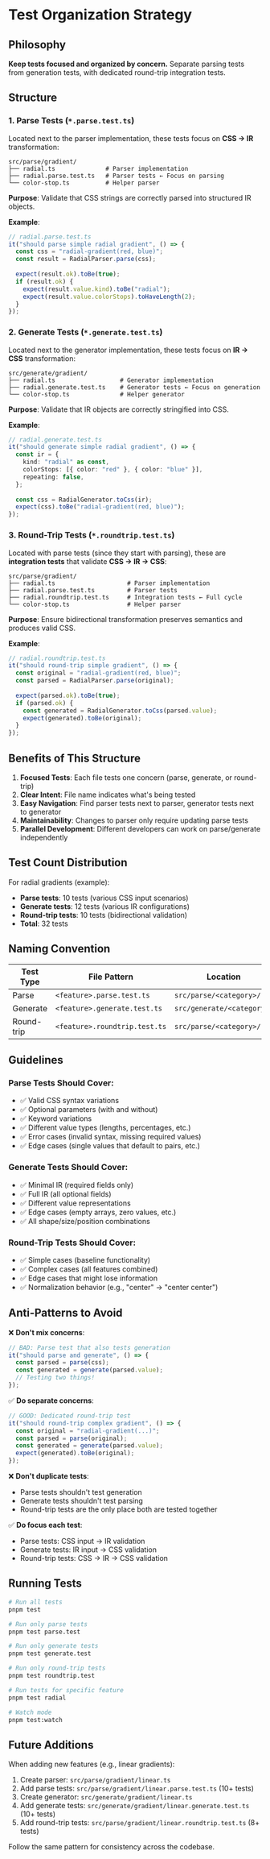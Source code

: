 # Test Organization Strategy

## Philosophy

**Keep tests focused and organized by concern.** Separate parsing tests from generation tests, with dedicated round-trip integration tests.

## Structure

### 1. Parse Tests (`*.parse.test.ts`)

Located next to the parser implementation, these tests focus on **CSS → IR** transformation:

```
src/parse/gradient/
├── radial.ts              # Parser implementation
├── radial.parse.test.ts   # Parser tests ← Focus on parsing
└── color-stop.ts          # Helper parser
```

**Purpose**: Validate that CSS strings are correctly parsed into structured IR objects.

**Example**:
```typescript
// radial.parse.test.ts
it("should parse simple radial gradient", () => {
  const css = "radial-gradient(red, blue)";
  const result = RadialParser.parse(css);
  
  expect(result.ok).toBe(true);
  if (result.ok) {
    expect(result.value.kind).toBe("radial");
    expect(result.value.colorStops).toHaveLength(2);
  }
});
```

### 2. Generate Tests (`*.generate.test.ts`)

Located next to the generator implementation, these tests focus on **IR → CSS** transformation:

```
src/generate/gradient/
├── radial.ts                  # Generator implementation
├── radial.generate.test.ts    # Generator tests ← Focus on generation
└── color-stop.ts              # Helper generator
```

**Purpose**: Validate that IR objects are correctly stringified into CSS.

**Example**:
```typescript
// radial.generate.test.ts
it("should generate simple radial gradient", () => {
  const ir = {
    kind: "radial" as const,
    colorStops: [{ color: "red" }, { color: "blue" }],
    repeating: false,
  };
  
  const css = RadialGenerator.toCss(ir);
  expect(css).toBe("radial-gradient(red, blue)");
});
```

### 3. Round-Trip Tests (`*.roundtrip.test.ts`)

Located with parse tests (since they start with parsing), these are **integration tests** that validate **CSS → IR → CSS**:

```
src/parse/gradient/
├── radial.ts                    # Parser implementation
├── radial.parse.test.ts         # Parser tests
├── radial.roundtrip.test.ts     # Integration tests ← Full cycle
└── color-stop.ts                # Helper parser
```

**Purpose**: Ensure bidirectional transformation preserves semantics and produces valid CSS.

**Example**:
```typescript
// radial.roundtrip.test.ts
it("should round-trip simple gradient", () => {
  const original = "radial-gradient(red, blue)";
  const parsed = RadialParser.parse(original);
  
  expect(parsed.ok).toBe(true);
  if (parsed.ok) {
    const generated = RadialGenerator.toCss(parsed.value);
    expect(generated).toBe(original);
  }
});
```

## Benefits of This Structure

1. **Focused Tests**: Each file tests one concern (parse, generate, or round-trip)
2. **Clear Intent**: File name indicates what's being tested
3. **Easy Navigation**: Find parser tests next to parser, generator tests next to generator
4. **Maintainability**: Changes to parser only require updating parse tests
5. **Parallel Development**: Different developers can work on parse/generate independently

## Test Count Distribution

For radial gradients (example):
- **Parse tests**: 10 tests (various CSS input scenarios)
- **Generate tests**: 12 tests (various IR configurations)
- **Round-trip tests**: 10 tests (bidirectional validation)
- **Total**: 32 tests

## Naming Convention

| Test Type | File Pattern | Location | Example |
|-----------|-------------|----------|---------|
| Parse | `<feature>.parse.test.ts` | `src/parse/<category>/` | `radial.parse.test.ts` |
| Generate | `<feature>.generate.test.ts` | `src/generate/<category>/` | `radial.generate.test.ts` |
| Round-trip | `<feature>.roundtrip.test.ts` | `src/parse/<category>/` | `radial.roundtrip.test.ts` |

## Guidelines

### Parse Tests Should Cover:
- ✅ Valid CSS syntax variations
- ✅ Optional parameters (with and without)
- ✅ Keyword variations
- ✅ Different value types (lengths, percentages, etc.)
- ✅ Error cases (invalid syntax, missing required values)
- ✅ Edge cases (single values that default to pairs, etc.)

### Generate Tests Should Cover:
- ✅ Minimal IR (required fields only)
- ✅ Full IR (all optional fields)
- ✅ Different value representations
- ✅ Edge cases (empty arrays, zero values, etc.)
- ✅ All shape/size/position combinations

### Round-Trip Tests Should Cover:
- ✅ Simple cases (baseline functionality)
- ✅ Complex cases (all features combined)
- ✅ Edge cases that might lose information
- ✅ Normalization behavior (e.g., "center" → "center center")

## Anti-Patterns to Avoid

❌ **Don't mix concerns**:
```typescript
// BAD: Parse test that also tests generation
it("should parse and generate", () => {
  const parsed = parse(css);
  const generated = generate(parsed.value);
  // Testing two things!
});
```

✅ **Do separate concerns**:
```typescript
// GOOD: Dedicated round-trip test
it("should round-trip complex gradient", () => {
  const original = "radial-gradient(...)";
  const parsed = parse(original);
  const generated = generate(parsed.value);
  expect(generated).toBe(original);
});
```

❌ **Don't duplicate tests**:
- Parse tests shouldn't test generation
- Generate tests shouldn't test parsing
- Round-trip tests are the only place both are tested together

✅ **Do focus each test**:
- Parse tests: CSS input → IR validation
- Generate tests: IR input → CSS validation
- Round-trip tests: CSS → IR → CSS validation

## Running Tests

```bash
# Run all tests
pnpm test

# Run only parse tests
pnpm test parse.test

# Run only generate tests
pnpm test generate.test

# Run only round-trip tests
pnpm test roundtrip.test

# Run tests for specific feature
pnpm test radial

# Watch mode
pnpm test:watch
```

## Future Additions

When adding new features (e.g., linear gradients):

1. Create parser: `src/parse/gradient/linear.ts`
2. Add parse tests: `src/parse/gradient/linear.parse.test.ts` (10+ tests)
3. Create generator: `src/generate/gradient/linear.ts`
4. Add generate tests: `src/generate/gradient/linear.generate.test.ts` (10+ tests)
5. Add round-trip tests: `src/parse/gradient/linear.roundtrip.test.ts` (8+ tests)

Follow the same pattern for consistency across the codebase.
